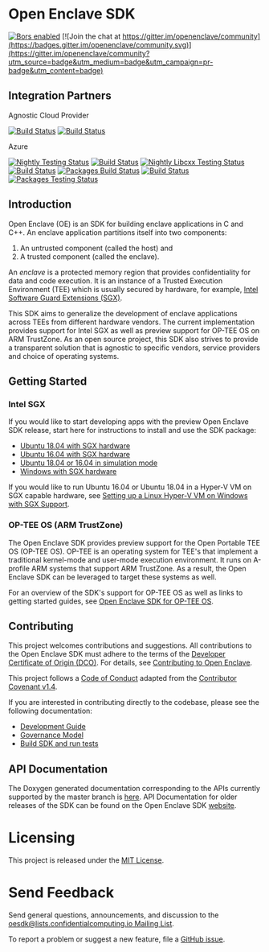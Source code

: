 Open Enclave SDK
================

[![Bors enabled](https://bors.tech/images/badge_small.svg)](https://app.bors.tech/repositories/21855)
[![Join the chat at https://gitter.im/openenclave/community](https://badges.gitter.im/openenclave/community.svg)](https://gitter.im/openenclave/community?utm_source=badge&utm_medium=badge&utm_campaign=pr-badge&utm_content=badge)

Integration Partners
--------------------

Agnostic Cloud Provider

[![Build Status](https://oe-jenkins-dev.westeurope.cloudapp.azure.com/job/pipelines/job/Agnostic-Linux-Badge/badge/icon?subject=Provider%20Agnostic%20Regession)](https://oe-jenkins-dev.westeurope.cloudapp.azure.com/job/pipelines/job/Agnostic-Linux-Badge/)
[![Build Status](https://oe-jenkins-dev.westeurope.cloudapp.azure.com/job/pipelines/job/Agnostic-Linux-Badge/badge/icon?subject=Agnostic-Linux)](https://oe-jenkins-dev.westeurope.cloudapp.azure.com/job/pipelines/job/Agnostic-Linux-Badge/)

Azure

[![Nightly Testing Status](https://oe-jenkins-dev.westeurope.cloudapp.azure.com/buildStatus/icon?job=Nightly&subject=Azure%20Regression%20Testing)](https://oe-jenkins-dev.westeurope.cloudapp.azure.com/job/Nightly/)
[![Build Status](https://oe-jenkins-dev.westeurope.cloudapp.azure.com/job/pipelines/job/Azure-Windows-Badge/badge/icon?subject=Azure-Windows)](https://oe-jenkins-dev.westeurope.cloudapp.azure.com/job/pipelines/job/Azure-Windows-Badge/)
[![Nightly Libcxx Testing Status](https://oe-jenkins-dev.westeurope.cloudapp.azure.com/buildStatus/icon?job=OpenEnclave-libcxx-tests&subject=Azure%20libcxx%20testing)](https://oe-jenkins-dev.westeurope.cloudapp.azure.com/job/OpenEnclave-libcxx-tests/)
[![Build Status](https://oe-jenkins-dev.westeurope.cloudapp.azure.com/job/pipelines/job/Azure-Linux-Badge/badge/icon?subject=Azure-Linux)](https://oe-jenkins-dev.westeurope.cloudapp.azure.com/job/pipelines/job/Azure-Linux-Badge/)
[![Packages Build Status](https://oe-jenkins-dev.westeurope.cloudapp.azure.com/buildStatus/icon?job=OpenEnclave-nightly-packages&subject=Azure%20Package%20build)](https://oe-jenkins-dev.westeurope.cloudapp.azure.com/job/OpenEnclave-nightly-packages/)
[![Build Status](https://oe-jenkins-tf.westeurope.cloudapp.azure.com/job/CI-CD_Infrastructure/job/OpenEnclave-Rebuild-Infrastructure/badge/icon?subject=ContinuousIntegration%20build)](https://oe-jenkins-tf.westeurope.cloudapp.azure.com/job/CI-CD_Infrastructure/job/OpenEnclave-Rebuild-Infrastructure/)
[![Packages Testing Status](https://oe-jenkins-dev.westeurope.cloudapp.azure.com/buildStatus/icon?job=OpenEnclave-nightly-packages-testing&subject=Azure%20Package%20Testing)](https://oe-jenkins-dev.westeurope.cloudapp.azure.com/job/OpenEnclave-nightly-packages-testing/)


Introduction
------------

Open Enclave (OE) is an SDK for building enclave applications in C and C++. An
enclave application partitions itself into two components:
1. An untrusted component (called the host) and
2. A trusted component (called the enclave).

An _enclave_ is a protected memory region that provides confidentiality for data
and code execution. It is an instance of a Trusted Execution Environment (TEE)
which is usually secured by hardware, for example,
[Intel Software Guard Extensions (SGX)](https://software.intel.com/en-us/sgx).

This SDK aims to generalize the development of enclave applications across TEEs
from different hardware vendors. The current implementation provides support for
Intel SGX as well as preview support for OP-TEE OS on ARM TrustZone. As an
open source project, this SDK also strives to provide a transparent solution
that is agnostic to specific vendors, service providers and choice of operating
systems.

Getting Started
---------------

### Intel SGX

If you would like to start developing apps with the preview Open Enclave SDK
release, start here for instructions to install and use the SDK package:

- [Ubuntu 18.04 with SGX hardware](docs/GettingStartedDocs/install_oe_sdk-Ubuntu_18.04.md)
- [Ubuntu 16.04 with SGX hardware](docs/GettingStartedDocs/install_oe_sdk-Ubuntu_16.04.md)
- [Ubuntu 18.04 or 16.04 in simulation mode](docs/GettingStartedDocs/install_oe_sdk-Simulation.md)
- [Windows with SGX hardware](docs/GettingStartedDocs/install_oe_sdk-Windows.md)

If you would like to run Ubuntu 16.04 or Ubuntu 18.04 in a Hyper-V VM on SGX
capable hardware, see
[Setting up a Linux Hyper-V VM on Windows with SGX Support](docs/GettingStartedDocs/HyperVLinuxVMSetup.md).

### OP-TEE OS (ARM TrustZone)

The Open Enclave SDK provides preview support for the Open Portable TEE OS
(OP-TEE OS). OP-TEE is an operating system for TEE's that implement a
traditional kernel-mode and user-mode execution environment. It runs on
A-profile ARM systems that support ARM TrustZone. As a result, the Open Enclave
SDK can be leveraged to target these systems as well.

For an overview of the SDK's support for OP-TEE OS as well as links to getting
started guides, see
[Open Enclave SDK for OP-TEE OS](docs/GettingStartedDocs/OP-TEE/Introduction.md).

Contributing
------------

This project welcomes contributions and suggestions. All contributions to the Open Enclave SDK
must adhere to the terms of the [Developer Certificate of Origin (DCO)](https://developercertificate.org/).
For details, see [Contributing to Open Enclave](docs/Contributing.md).

This project follows a [Code of Conduct](docs/CodeOfConduct.md) adapted from the
[Contributor Covenant v1.4](https://www.contributor-covenant.org).

If you are interested in contributing directly to the codebase, please see the following
documentation:
- [Development Guide](docs/DevelopmentGuide.md)
- [Governance Model](docs/Governance.md)
- [Build SDK and run tests](docs/GettingStartedDocs/Contributors/building_oe_sdk.md)

API Documentation
-----------------

The Doxygen generated documentation corresponding to the APIs currently supported by the master branch is [here](https://openenclave.github.io/openenclave/api/index.html).
API Documentation for older releases of the SDK can be found on the Open Enclave SDK [website](https://openenclave.io/sdk).

Licensing
=========

This project is released under the
[MIT License](https://github.com/openenclave/openenclave/blob/master/LICENSE).

Send Feedback
=============

Send general questions, announcements, and discussion to the
[oesdk@lists.confidentialcomputing.io Mailing List](https://lists.confidentialcomputing.io/g/oesdk).

To report a problem or suggest a new feature, file a
[GitHub issue](https://github.com/openenclave/openenclave/issues).
